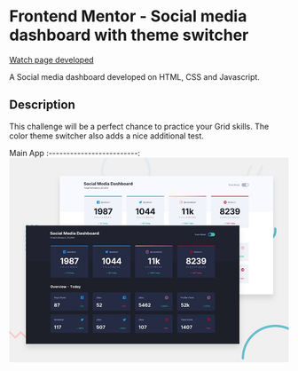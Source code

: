 # Frontend Mentor - Social media dashboard with theme switcher

[Watch page developed](https://social-media-challenge-dash.netlify.app/)

A Social media dashboard developed on HTML, CSS and Javascript.

## Description

This challenge will be a perfect chance to practice your Grid skills. The color theme switcher also adds a nice additional test.

Main App
:-------------------------:
![](https://github.com/Pedrowesley/Social-Media-Dashboard/blob/main/design/desktop-preview.jpg "Main")

